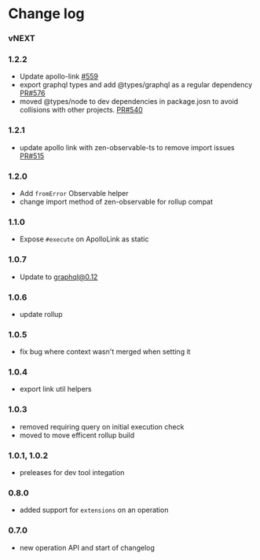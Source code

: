 # Change log

### vNEXT

### 1.2.2

* Update apollo-link [#559](https://github.com/apollographql/apollo-link/pull/559)
* export graphql types and add @types/graphql as a regular dependency [PR#576](https://github.com/apollographql/apollo-link/pull/576)
* moved @types/node to dev dependencies in package.josn to avoid collisions with other projects. [PR#540](https://github.com/apollographql/apollo-link/pull/540)

### 1.2.1

* update apollo link with zen-observable-ts to remove import issues [PR#515](https://github.com/apollographql/apollo-link/pull/515)

### 1.2.0

* Add `fromError` Observable helper
* change import method of zen-observable for rollup compat

### 1.1.0

* Expose `#execute` on ApolloLink as static

### 1.0.7

* Update to graphql@0.12

### 1.0.6

* update rollup

### 1.0.5

* fix bug where context wasn't merged when setting it

### 1.0.4

* export link util helpers

### 1.0.3

* removed requiring query on initial execution check
* moved to move efficent rollup build

### 1.0.1, 1.0.2

<!-- never published as latest -->

* preleases for dev tool integation

### 0.8.0

* added support for `extensions` on an operation

### 0.7.0

* new operation API and start of changelog
